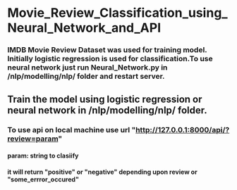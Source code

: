 # Movie_Review_Classification_using_Neural_Network_and_API
### IMDB Movie Review Dataset was used for training model. Initially logistic regression is used for classification.To use neural network just run Neural_Network.py in /nlp/modelling/nlp/ folder and restart server.

## Train the model using logistic regression or neural network in /nlp/modelling/nlp/ folder.

### To use api on local machine  use url "http://127.0.0.1:8000/api/?review=param" 
#### param: string to clasiify
#### it will return "positive" or "negative" depending upon review or "some_errror_occured" 
